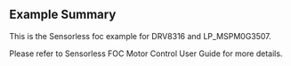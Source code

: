## Example Summary

This is the Sensorless foc example for DRV8316 and LP_MSPM0G3507.

Please refer to Sensorless FOC Motor Control User Guide for more details.